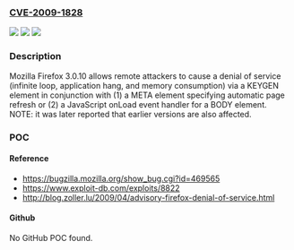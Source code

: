 ### [CVE-2009-1828](https://cve.mitre.org/cgi-bin/cvename.cgi?name=CVE-2009-1828)
![](https://img.shields.io/static/v1?label=Product&message=n%2Fa&color=blue)
![](https://img.shields.io/static/v1?label=Version&message=n%2Fa&color=blue)
![](https://img.shields.io/static/v1?label=Vulnerability&message=n%2Fa&color=brighgreen)

### Description

Mozilla Firefox 3.0.10 allows remote attackers to cause a denial of service (infinite loop, application hang, and memory consumption) via a KEYGEN element in conjunction with (1) a META element specifying automatic page refresh or (2) a JavaScript onLoad event handler for a BODY element. NOTE: it was later reported that earlier versions are also affected.

### POC

#### Reference
- https://bugzilla.mozilla.org/show_bug.cgi?id=469565
- https://www.exploit-db.com/exploits/8822
- http://blog.zoller.lu/2009/04/advisory-firefox-denial-of-service.html

#### Github
No GitHub POC found.


